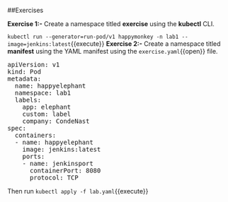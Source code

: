 ##Exercises

**Exercise 1:-**
Create a namespace titled **exercise** using the **kubectl** CLI.

`kubectl run --generator=run-pod/v1 happymonkey -n lab1 --image=jenkins:latest`{{execute}}
**Exercise 2:-**
Create a namespace titled **manifest** using the YAML manifest using the `exercise.yaml`{{open}} file.

<pre class="file"
data-filename="lab.yaml"
data-target="replace">
apiVersion: v1
kind: Pod
metadata:
  name: happyelephant
  namespace: lab1
  labels: 
    app: elephant
    custom: label
    company: CondeNast   
spec:
  containers:
  - name: happyelephant
    image: jenkins:latest
    ports:
    - name: jenkinsport
      containerPort: 8080
      protocol: TCP</pre>
  
Then run `kubectl apply -f lab.yaml`{{execute}}